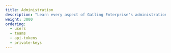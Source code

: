 ```yaml
---
title: Administration
description: "Learn every aspect of Gatling Enterprise's administration"
weight: 3000
ordering:
  - users
  - teams
  - api-tokens
  - private-keys
---
```

